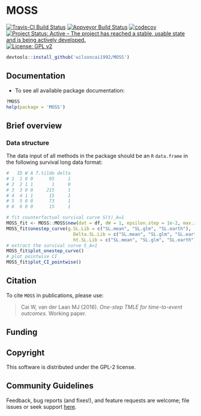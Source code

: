 # MOSS

[![Travis-CI Build Status](https://travis-ci.org/wilsoncai1992/MOSS.svg?branch=master)](https://travis-ci.org/wilsoncai1992/MOSS)
[![Appveyor Build Status](https://ci.appveyor.com/api/projects/status/hagh8vidrdeacr7f?svg=true)](https://ci.appveyor.com/project/wilsoncai1992/MOSS)
[![codecov](https://codecov.io/gh/wilsoncai1992/MOSS/branch/master/graph/badge.svg)](https://codecov.io/gh/wilsoncai1992/MOSS)
[![Project Status: Active – The project has reached a stable, usable state and is being actively developed.](https://www.repostatus.org/badges/latest/active.svg)](https://www.repostatus.org/#active)
[![License: GPL v2](https://img.shields.io/badge/License-GPL%20v2-blue.svg)](https://www.gnu.org/licenses/gpl-2.0)
<!-- [![CRAN_Status_Badge](http://www.r-pkg.org/badges/version/MOSS)](http://cran.rstudio.com/web/packages/MOSS/index.html) -->
<!-- [![](http://cranlogs.r-pkg.org/badges/MOSS)](http://cran.rstudio.com/web/packages/MOSS/index.html) [![](http://cranlogs.r-pkg.org/badges/grand-total/MOSS)](http://cran.rstudio.com/web/packages/MOSS/index.html) -->

```R
devtools::install_github('wilsoncai1992/MOSS')
```

## Documentation

* To see all available package documentation:

```R
?MOSS
help(package = 'MOSS')
```

## Brief overview

### Data structure

The data input of all methods in the package should be an `R` `data.frame` in the following survival long data format:

```R
#   ID W A T.tilde delta
# 1  1 0 0      95     1
# 2  2 1 1       1     0
# 3  3 0 0     215     1
# 4  4 1 1      15     1
# 5  5 0 0      73     1
# 6  6 0 0      15     1
```

```R
# fit counterfactual survival curve S(t)_A=1
MOSS_fit <- MOSS::MOSS$new(dat = df, dW = 1, epsilon.step = 1e-2, max.iter = 2e2, verbose = FALSE)
MOSS_fit$onestep_curve(g.SL.Lib = c("SL.mean", "SL.glm", "SL.earth"),
                         Delta.SL.Lib = c("SL.mean", "SL.glm", "SL.earth"),
                         ht.SL.Lib = c("SL.mean", "SL.glm", "SL.earth"))
# extract the survival curve S_A=1
MOSS_fit$plot_onestep_curve()
# plot pointwise CI
MOSS_fit$plot_CI_pointwise()
```


## Citation
To cite `MOSS` in publications, please use:
> Cai W, van der Laan MJ (2016). *One-step TMLE for time-to-event outcomes.* Working paper.

## Funding

## Copyright
This software is distributed under the GPL-2 license.

## Community Guidelines
Feedback, bug reports (and fixes!), and feature requests are welcome; file issues or seek support [here](https://github.com/wilsoncai1992/onestep_survival/issues).